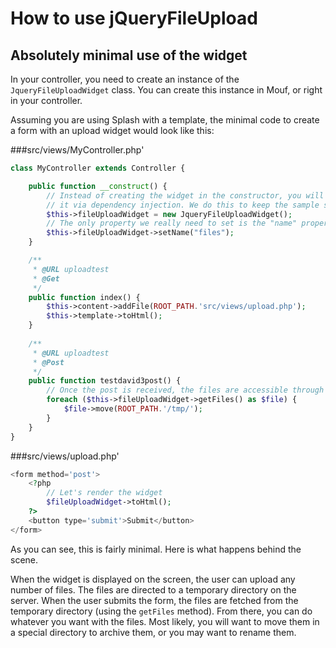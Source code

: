 How to use jQueryFileUpload
===========================

Absolutely minimal use of the widget
------------------------------------

In your controller, you need to create an instance of the `JqueryFileUploadWidget` class.
You can create this instance in Mouf, or right in your controller.

Assuming you are using Splash with a template, the minimal code to create a form with an upload widget would look like this:

###src/views/MyController.php'
```php
class MyController extends Controller {

	public function __construct() {
		// Instead of creating the widget in the constructor, you will problably want to inject
		// it via dependency injection. We do this to keep the sample short enough.
		$this->fileUploadWidget = new JqueryFileUploadWidget();
		// The only property we really need to set is the "name" property.
		$this->fileUploadWidget->setName("files");
	}

	/**
	 * @URL uploadtest
	 * @Get
	 */
	public function index() {
		$this->content->addFile(ROOT_PATH.'src/views/upload.php');
		$this->template->toHtml();
	}
	
	/**
	 * @URL uploadtest
	 * @Post
	 */
	public function testdavid3post() {
		// Once the post is received, the files are accessible through the getFiles method.
		foreach ($this->fileUploadWidget->getFiles() as $file) {
			$file->move(ROOT_PATH.'/tmp/');
		}
	}
}
```

###src/views/upload.php'
```php
<form method='post'>
	<?php 
		// Let's render the widget
		$fileUploadWidget->toHtml();
	?>
	<button type='submit'>Submit</button>
</form>
```

As you can see, this is fairly minimal.
Here is what happens behind the scene.

When the widget is displayed on the screen, the user can upload any number of files. The files are directed to a temporary
directory on the server. When the user submits the form, the files are fetched from the temporary directory (using the
`getFiles` method). From there, you can do whatever you want with the files. Most likely, you will want to move them
in a special directory to archive them, or you may want to rename them. 
